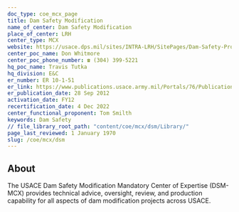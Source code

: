 ```yaml
---
doc_type: coe_mcx_page
title: Dam Safety Modification
name_of_center: Dam Safety Modification
place_of_center: LRH
center_type: MCX
website: https://usace.dps.mil/sites/INTRA-LRH/SitePages/Dam-Safety-Production-Center-Home.aspx
center_poc_name: Don Whitmore
center_poc_phone_number: ☎ (304) 399-5221
hq_poc_name: Travis Tutka
hq_division: E&C
er_number: ER 10-1-51
er_link: https://www.publications.usace.army.mil/Portals/76/Publications/EngineerRegulations/ER_10-1-51.pdf?ver=hB5_XhbLZkxHxUAvd-k7ug%3d%3d
er_publication_date: 28 Sep 2012
activation_date: FY12
recertification_date: 4 Dec 2022
center_functional_proponent: Tom Smilth
keywords: Dam Safety
// file_library_root_path: "content/coe/mcx/dsm/Library/"
page_last_reviewed: 1 January 1970
slug: /coe/mcx/dsm
---
```


## About

The USACE Dam Safety Modification Mandatory Center of Expertise (DSM-MCX) provides technical advice, oversight, review, and production capability for all aspects of dam modification projects across USACE.


